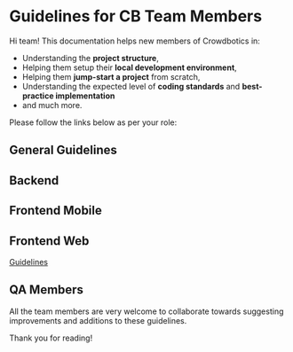 # Guidelines for CB Team Members
Hi team! This documentation helps new members of Crowdbotics in:

 - Understanding the **project structure**,
 - Helping them setup their **local development environment**,
 - Helping them **jump-start a project** from scratch,
 - Understanding the expected level of **coding standards** and **best-practice implementation**
 - and much more.

Please follow the links below as per your role:

## General Guidelines

## Backend

## Frontend Mobile

## Frontend Web
[Guidelines](frontend-web/guidelines.md)

## QA Members

All the team members are very welcome to collaborate towards suggesting improvements and additions to these guidelines.

Thank you for reading! 

